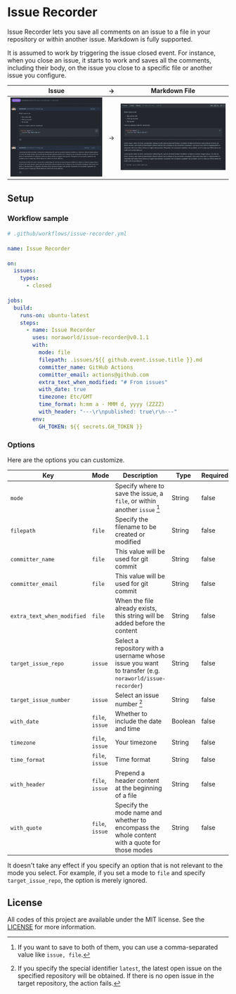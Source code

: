 # Issue Recorder
Issue Recorder lets you save all comments on an issue to a file in your repository or within another issue. Markdown is fully supported.

It is assumed to work by triggering the issue closed event. For instance, when you close an issue, it starts to work and saves all the comments, including their body, on the issue you close to a specific file or another issue you configure.

| Issue                            | →   | Markdown File                                    |
| :------------------------------: | --- | :----------------------------------------------: |
| ![Issue](/screenshots/issue.png) | →   | ![Markdown File](/screenshots/markdown_file.png) |

## Setup
### Workflow sample

```yaml
# .github/workflows/issue-recorder.yml

name: Issue Recorder

on:
  issues:
    types:
      - closed

jobs:
  build:
    runs-on: ubuntu-latest
    steps:
      - name: Issue Recorder
        uses: noraworld/issue-recorder@v0.1.1
        with:
          mode: file
          filepath: .issues/${{ github.event.issue.title }}.md
          committer_name: GitHub Actions
          committer_email: actions@github.com
          extra_text_when_modified: "# From issues"
          with_date: true
          timezone: Etc/GMT
          time_format: h:mm a · MMM d, yyyy (ZZZZ)
          with_header: "---\r\npublished: true\r\n---"
        env:
          GH_TOKEN: ${{ secrets.GH_TOKEN }}
```

### Options
Here are the options you can customize.

| Key                        | Mode            | Description                                                                                            | Type    | Required | Default                                                       |
| -------------------------- | --------------- |------------------------------------------------------------------------------------------------------- | ------- | -------- | ------------------------------------------------------------- |
| `mode`                     |                 | Specify where to save the issue, a `file`, or within another `issue` [^mode]                           | String  | false    | `file`                                                        |
| `filepath`                 | `file`          | Specify the filename to be created or modified                                                         | String  | false    | `issues/<00-INF>/<00-99>/<ISSUE_NUMBER>_<ISSUE_TITLE>.md`     |
| `committer_name`           | `file`          | This value will be used for git commit                                                                 | String  | false    | `GitHub Actions`                                              |
| `committer_email`          | `file`          | This value will be used for git commit                                                                 | String  | false    | `actions@github.com`                                          |
| `extra_text_when_modified` | `file`          | When the file already exists, this string will be added before the content                             | String  | false    | `"# From issues"`                                             |
| `target_issue_repo`        | `issue`         | Select a repository with a username whose issue you want to transfer (e.g. `noraworld/issue-recorder`) | String  | false    | `<REPO_NAME>` (the repository where this Action is installed) |
| `target_issue_number`      | `issue`         | Select an issue number [^target_issue_number]                                                          | String  | false    | `latest`                                                      |
| `with_date`                | `file`, `issue` | Whether to include the date and time                                                                   | Boolean | false    | `false`                                                       |
| `timezone`                 | `file`, `issue` | Your timezone                                                                                          | String  | false    | `Etc/GMT`                                                     |
| `time_format`              | `file`, `issue` | Time format                                                                                            | String  | false    | `MMM d, yyyy, h:mm a ZZZZ`                                    |
| `with_header`              | `file`, `issue` | Prepend a header content at the beginning of a file                                                    | String  | false    | `""`                                                          |
| `with_quote`               | `file`, `issue` | Specify the mode name and whether to encompass the whole content with a quote for those modes          | String  | false    | `""`                                                          |

It doesn't take any effect if you specify an option that is not relevant to the mode you select. For example, if you set a mode to `file` and specify `target_issue_repo`, the option is merely ignored.

[^mode]: If you want to save to both of them, you can use a comma-separated value like `issue, file`.

[^target_issue_number]: If you specify the special identifier `latest`, the latest open issue on the specified repository will be obtained. If there is no open issue in the target repository, the action fails.

## License
All codes of this project are available under the MIT license. See the [LICENSE](/LICENSE) for more information.
